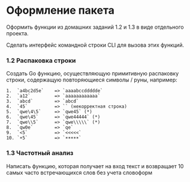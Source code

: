 # Оформление пакета
  Оформить функции из домашних заданий 1.2 и 1.3 в виде отдельного проекта.
  
  Сделать интерфейс командной строки CLI для вызова этих функций.
  
  ### 1.2 Распаковка строки
          
  Создать Go функцию, осуществляющую примитивную распаковку строки, содержащую повторяющиеся символы / руны, например:
  
  ```
  1.  `a4bc2d5e`    => `aaaabccddddde`
  2.  `a12`         => `aaaaaaaaaaaa`
  3.  `abcd`        => `abcd`
  4.  `45`          => `` (некорректная строка)
  5.  `qwe\4\5`     => `qwe45` (*)
  6.  `qwe\45`      => `qwe44444` (*)
  7.  `qwe\\5`      => `qwe\\\\\` (*)
  8.  `qw0e`        => `qe`
  9.  `<5`          => `<<<<<`
  10. `☀5`          => `☀☀☀☀☀`
  ```
  
  ### 1.3 Частотный анализ
          
  Написать функцию, которая получает на вход текст и возвращает
  10 самых часто встречающихся слов без учета словоформ